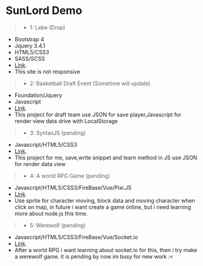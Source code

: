 # SunLord Demo 
>* 1: Lebe (Drop)
* Bootstrap 4
* Jquery 3.4.1
* HTML5/CSS3
* SASS/SCSS
* [Link](./lebe/).
* This site is not responsive

>* 2: Basketball Draft Event (Sometime will update)
* Foundation/Jquery
* Javascript
* [Link](./basketballevent/).
* This project for draft team use JSON for save player,Javascript for render view data drive with LocalStorage

>* 3: SyntaxJS (pending)
* Javascript/HTML5/CSS3
* [Link](./syntaxJS/).
* This project for me, save,write snippet and learn method in JS use JSON for render data view

>* 4: A world RPG Game (pending)
* Javascript/HTML5/CSS3/FireBase/Vue/Pixi.JS
* [Link](https://isekai-in-new-world.web.app/).
* Use sprite for character moving, block data and moving character when click on map, in future i want create a game online, but i need learning more about node.js this time.

>* 5: Werewolf (pending)
* Javascript/HTML5/CSS3/FireBase/Vue/Socket.io
* [Link](https://boardgame-vn.herokuapp.com/).
* After a world RPG i want learning about socket.io for this, then i try make a werewolf game. it is pending by now im busy for new work :< 
